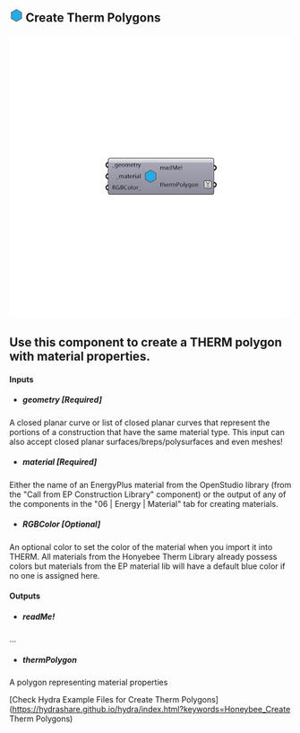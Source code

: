 ## ![](../../images/icons/Create_Therm_Polygons.png) Create Therm Polygons

![](../../images/components/Create_Therm_Polygons.png)

Use this component to create a THERM polygon with material properties.
 -
 

#### Inputs
* ##### geometry [Required]
A closed planar curve or list of closed planar curves that represent the portions of a construction that have the same material type.  This input can also accept closed planar surfaces/breps/polysurfaces and even meshes!
* ##### material [Required]
Either the name of an EnergyPlus material from the OpenStudio library (from the "Call from EP Construction Library" component) or the output of any of the components in the "06 | Energy | Material" tab for creating materials.
* ##### RGBColor [Optional]
An optional color to set the color of the material when you import it into THERM.  All materials from the Honyebee Therm Library already possess colors but materials from the EP material lib will have a default blue color if no one is assigned here.

#### Outputs
* ##### readMe!
...
* ##### thermPolygon
A polygon representing material properties


[Check Hydra Example Files for Create Therm Polygons](https://hydrashare.github.io/hydra/index.html?keywords=Honeybee_Create Therm Polygons)
